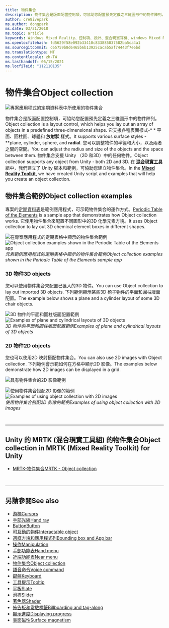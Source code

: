 ```yaml
---
title: 物件集合
description: 物件集合是版面配置控制項，可協助您配置預先定義之三維圖形中的物件陣列。
author: cre8ivepark
ms.author: dongpark
ms.date: 03/21/2018
ms.topic: article
keywords: Windows Mixed Reality、控制項、設計、混合現實耳機、windows Mixed Reality 耳機、虛擬實境耳機、HoloLens、物件集合、2D、3D、MRTK、混合現實工具組
ms.openlocfilehash: fd5629f58e092b33410c833885037582ba5ca4a1
ms.sourcegitcommit: c65759b8d6465b6b13925cacab5af74443f7e6bd
ms.translationtype: MT
ms.contentlocale: zh-TW
ms.lasthandoff: 06/15/2021
ms.locfileid: "112110135"
---
```

# <a name="object-collection"></a><span data-ttu-id="37e5a-104">物件集合</span><span class="sxs-lookup"><span data-stu-id="37e5a-104">Object collection</span></span>

![專案應用程式的定期資料表中所使用的物件集合](images/UX_Hero_ObjectCollection.jpg)<br>

<span data-ttu-id="37e5a-106">物件集合是版面配置控制項，可協助您配置預先定義之三維圖形中的物件陣列。</span><span class="sxs-lookup"><span data-stu-id="37e5a-106">Object collection is a layout control, which helps you lay out an array of objects in a predefined three-dimensional shape.</span></span> <span data-ttu-id="37e5a-107">它支援各種表面樣式-\* \* 平面、圓柱圖、球體和 **放射狀** 樣式。</span><span class="sxs-lookup"><span data-stu-id="37e5a-107">It supports various surface styles - \*\*plane, cylinder, sphere, and **radial**.</span></span> <span data-ttu-id="37e5a-108">您可以調整物件的半徑和大小，以及兩者之間的空間。</span><span class="sxs-lookup"><span data-stu-id="37e5a-108">You can adjust the radius and size of the objects and the space between them.</span></span> <span data-ttu-id="37e5a-109">物件集合支援 Unity （2D 和3D）中的任何物件。</span><span class="sxs-lookup"><span data-stu-id="37e5a-109">Object collection supports any object from Unity - both 2D and 3D.</span></span> <span data-ttu-id="37e5a-110">在 **[混合現實工具](/windows/mixed-reality/mrtk-unity/features/ux-building-blocks/object-collection)** 組中，我們建立了 Unity 腳本和範例，可協助您建立物件集合。</span><span class="sxs-lookup"><span data-stu-id="37e5a-110">In the **[Mixed Reality Toolkit](/windows/mixed-reality/mrtk-unity/features/ux-building-blocks/object-collection)**, we have created Unity script and examples that will help you create an object collection.</span></span>

## <a name="object-collection-examples"></a><span data-ttu-id="37e5a-111">物件集合範例</span><span class="sxs-lookup"><span data-stu-id="37e5a-111">Object collection examples</span></span>

<span data-ttu-id="37e5a-112">專案的[定期資料表](../develop/unity/periodic-table-of-the-elements.md)是範例應用程式，可示範物件集合的運作方式。</span><span class="sxs-lookup"><span data-stu-id="37e5a-112">[Periodic Table of the Elements](../develop/unity/periodic-table-of-the-elements.md) is a sample app that demonstrates how Object collection works.</span></span> <span data-ttu-id="37e5a-113">它使用物件集合來配置不同圖形中的3D 化學元素方塊。</span><span class="sxs-lookup"><span data-stu-id="37e5a-113">It uses Object collection to lay out 3D chemical element boxes in different shapes.</span></span>

<span data-ttu-id="37e5a-114">![在專案應用程式的定期表格中顯示的物件集合範例](images/periodictable-collections-1000px.jpg)</span><span class="sxs-lookup"><span data-stu-id="37e5a-114">![Object collection examples shown in the Periodic Table of the Elements app](images/periodictable-collections-1000px.jpg)</span></span><br>
<span data-ttu-id="37e5a-115">*元素範例應用程式的定期表格中顯示的物件集合範例*</span><span class="sxs-lookup"><span data-stu-id="37e5a-115">*Object collection examples shown in the Periodic Table of the Elements sample app*</span></span>

### <a name="3d-objects"></a><span data-ttu-id="37e5a-116">3D 物件</span><span class="sxs-lookup"><span data-stu-id="37e5a-116">3D objects</span></span>

<span data-ttu-id="37e5a-117">您可以使用物件集合來配置已匯入的3D 物件。</span><span class="sxs-lookup"><span data-stu-id="37e5a-117">You can use Object collection to lay out imported 3D objects.</span></span> <span data-ttu-id="37e5a-118">下列範例顯示某些3D 椅子物件的平面和圓柱版面配置。</span><span class="sxs-lookup"><span data-stu-id="37e5a-118">The example below shows a plane and a cylinder layout of some 3D chair objects.</span></span>

<span data-ttu-id="37e5a-119">![3D 物件的平面和圓柱版面配置範例](images/objectcollection-3dobjects-1000px.jpg)</span><span class="sxs-lookup"><span data-stu-id="37e5a-119">![Examples of plane and cylindrical layouts of 3D objects](images/objectcollection-3dobjects-1000px.jpg)</span></span><br>
<span data-ttu-id="37e5a-120">*3D 物件的平面和圓柱版面配置範例*</span><span class="sxs-lookup"><span data-stu-id="37e5a-120">*Examples of plane and cylindrical layouts of 3D objects*</span></span>

### <a name="2d-objects"></a><span data-ttu-id="37e5a-121">2D 物件</span><span class="sxs-lookup"><span data-stu-id="37e5a-121">2D objects</span></span>

<span data-ttu-id="37e5a-122">您也可以使用2D 映射搭配物件集合。</span><span class="sxs-lookup"><span data-stu-id="37e5a-122">You can also use 2D images with Object collection.</span></span> <span data-ttu-id="37e5a-123">下列範例會示範如何在方格中顯示2D 影像。</span><span class="sxs-lookup"><span data-stu-id="37e5a-123">The examples below demonstrate how 2D images can be displayed in a grid.</span></span>

![具有物件集合的2D 影像範例](images/940px-layout-3dobjects-3.jpg)

<span data-ttu-id="37e5a-125">![使用物件集合搭配2D 影像的範例](images/940px-layout-2dimages.jpg)</span><span class="sxs-lookup"><span data-stu-id="37e5a-125">![Examples of using object collection with 2D images](images/940px-layout-2dimages.jpg)</span></span><br>
<span data-ttu-id="37e5a-126">*使用物件集合搭配2D 影像的範例*</span><span class="sxs-lookup"><span data-stu-id="37e5a-126">*Examples of using object collection with 2D images*</span></span>

<br>

---

## <a name="object-collection-in-mrtk-mixed-reality-toolkit-for-unity"></a><span data-ttu-id="37e5a-127">Unity 的 MRTK (混合現實工具組) 的物件集合</span><span class="sxs-lookup"><span data-stu-id="37e5a-127">Object collection in MRTK (Mixed Reality Toolkit) for Unity</span></span>

* [<span data-ttu-id="37e5a-128">MRTK-物件集合</span><span class="sxs-lookup"><span data-stu-id="37e5a-128">MRTK - Object collection</span></span>](/windows/mixed-reality/mrtk-unity/features/ux-building-blocks/object-collection)

<br>

---

## <a name="see-also"></a><span data-ttu-id="37e5a-129">另請參閱</span><span class="sxs-lookup"><span data-stu-id="37e5a-129">See also</span></span>

* [<span data-ttu-id="37e5a-130">游標</span><span class="sxs-lookup"><span data-stu-id="37e5a-130">Cursors</span></span>](cursors.md)
* [<span data-ttu-id="37e5a-131">手部光線</span><span class="sxs-lookup"><span data-stu-id="37e5a-131">Hand ray</span></span>](point-and-commit.md)
* [<span data-ttu-id="37e5a-132">Button</span><span class="sxs-lookup"><span data-stu-id="37e5a-132">Button</span></span>](button.md)
* [<span data-ttu-id="37e5a-133">可互動的物件</span><span class="sxs-lookup"><span data-stu-id="37e5a-133">Interactable object</span></span>](interactable-object.md)
* [<span data-ttu-id="37e5a-134">週框方塊和應用程式列</span><span class="sxs-lookup"><span data-stu-id="37e5a-134">Bounding box and App bar</span></span>](app-bar-and-bounding-box.md)
* [<span data-ttu-id="37e5a-135">操作</span><span class="sxs-lookup"><span data-stu-id="37e5a-135">Manipulation</span></span>](direct-manipulation.md)
* [<span data-ttu-id="37e5a-136">手部功能表</span><span class="sxs-lookup"><span data-stu-id="37e5a-136">Hand menu</span></span>](hand-menu.md)
* [<span data-ttu-id="37e5a-137">近端功能表</span><span class="sxs-lookup"><span data-stu-id="37e5a-137">Near menu</span></span>](near-menu.md)
* [<span data-ttu-id="37e5a-138">物件集合</span><span class="sxs-lookup"><span data-stu-id="37e5a-138">Object collection</span></span>](object-collection.md)
* [<span data-ttu-id="37e5a-139">語音命令</span><span class="sxs-lookup"><span data-stu-id="37e5a-139">Voice command</span></span>](voice-input.md)
* [<span data-ttu-id="37e5a-140">鍵盤</span><span class="sxs-lookup"><span data-stu-id="37e5a-140">Keyboard</span></span>](keyboard.md)
* [<span data-ttu-id="37e5a-141">工具提示</span><span class="sxs-lookup"><span data-stu-id="37e5a-141">Tooltip</span></span>](tooltip.md)
* [<span data-ttu-id="37e5a-142">平板</span><span class="sxs-lookup"><span data-stu-id="37e5a-142">Slate</span></span>](slate.md)
* [<span data-ttu-id="37e5a-143">滑桿</span><span class="sxs-lookup"><span data-stu-id="37e5a-143">Slider</span></span>](slider.md)
* [<span data-ttu-id="37e5a-144">著色器</span><span class="sxs-lookup"><span data-stu-id="37e5a-144">Shader</span></span>](shader.md)
* [<span data-ttu-id="37e5a-145">佈告板和常駐標籤</span><span class="sxs-lookup"><span data-stu-id="37e5a-145">Billboarding and tag-along</span></span>](billboarding-and-tag-along.md)
* [<span data-ttu-id="37e5a-146">顯示進度</span><span class="sxs-lookup"><span data-stu-id="37e5a-146">Displaying progress</span></span>](progress.md)
* [<span data-ttu-id="37e5a-147">表面磁性</span><span class="sxs-lookup"><span data-stu-id="37e5a-147">Surface magnetism</span></span>](surface-magnetism.md)